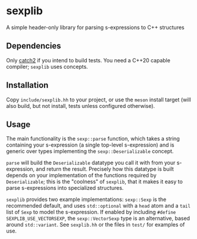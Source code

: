 # sexplib
A simple header-only library for parsing s-expressions to C++ structures

## Dependencies
Only [catch2](https://github.com/catchorg/Catch2) if you intend to build tests.
You need a C++20 capable compiler; `sexplib` uses concepts.

## Installation
Copy `include/sexplib.hh` to your project, or use the `meson` install target (will also build, but not install, tests unless configured otherwise).

## Usage
The main functionality is the `sexp::parse` function, which takes a string containing your s-expression (a single top-level s-expression) and is generic over types implementing the `sexp::Deserializable` concept.

`parse` will build the `Deserializable` datatype you call it with from your s-expression, and return the result. Precisely how this datatype is built depends on your implementation of the functions required by `Deserializable`; this is the "coolness" of `sexplib`, that it makes it easy to parse s-expressions into specialized structures.

`sexplib` provides two example implementations: `sexp::Sexp` is the recommended default, and uses `std::optional` with a `head` atom and a `tail` list of `Sexp` to model the s-expression. If enabled by including `#define SEXPLIB_USE_VECTORSEXP`, the `sexp::VectorSexp` type is an alternative, based around `std::variant`. See `sexplib.hh` or the files in `test/` for examples of use.
